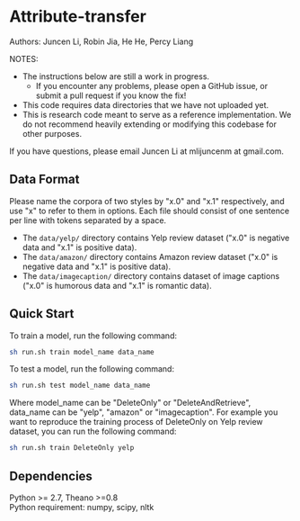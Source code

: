# Attribute-transfer
Authors: Juncen Li, Robin Jia, He He, Percy Liang

NOTES:

* The instructions below are still a work in progress.
	* If you encounter any problems, please open a GitHub issue, or submit a pull request if you know the fix!
* This code requires data directories that we have not uploaded yet.
* This is research code meant to serve as a reference implementation. We do not recommend heavily extending or modifying this codebase for other purposes.

If you have questions, please email Juncen Li at mlijuncenm at gmail.com.

## Data Format
Please name the corpora of two styles by "x.0" and "x.1" respectively, and use "x" to refer to them in options. Each file should consist of one sentence per line with tokens separated by a space.
* The <code>data/yelp/</code> directory contains Yelp review dataset ("x.0" is negative data and "x.1" is positive data).
* The <code>data/amazon/</code> directory contains Amazon review dataset ("x.0" is negative data and "x.1" is positive data).
* The <code>data/imagecaption/</code> directory contains dataset of image captions ("x.0" is humorous data and "x.1" is romantic data).

## Quick Start
To train a model, run the following command:
```bash
sh run.sh train model_name data_name
```

To test a model, run the following command:
```bash
sh run.sh test model_name data_name
```

Where model_name can be "DeleteOnly" or "DeleteAndRetrieve", data_name can be "yelp", "amazon" or "imagecaption". For example you want to reproduce the training process of DeleteOnly on Yelp review dataset, you can run the following command:
```bash
sh run.sh train DeleteOnly yelp
 ```

## Dependencies
Python >= 2.7, Theano >=0.8 <br>
Python requirement: numpy, scipy, nltk


